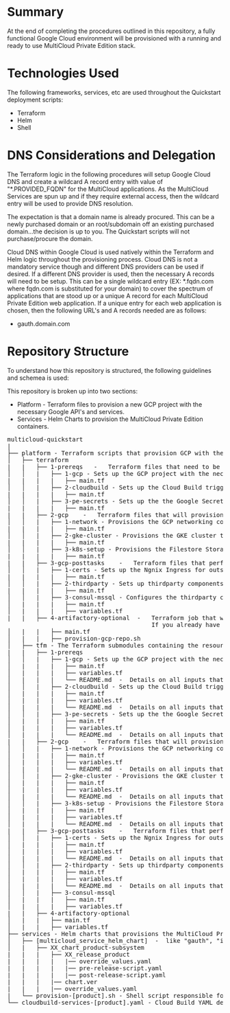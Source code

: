 # Summary

At the end of completing the procedures outlined in this repository, a fully functional Google Cloud environment will be provisioned with a running and ready to use MultiCloud Private Edition stack. 

# Technologies Used
The following frameworks, services, etc are used throughout the Quickstart deployment scripts:
- Terraform
- Helm
- Shell

# DNS Considerations and Delegation
The Terraform logic in the following procedures will setup Google Cloud DNS and create a wildcard A record entry with value of "*.PROVIDED_FQDN" for the MultiCloud applications. As the MultiCloud Services are spun up and if they require external access, then the wildcard entry will be used to provide DNS resolution. 

The expectation is that a domain name is already procured. This can be a newly purchased domain or an root/subdomain off an existing purchased domain...the decision is up to you. The Quickstart scripts will not purchase/procure the domain. 

Cloud DNS within Google Cloud is used natively within the Terraform and Helm logic throughout the provisioning process. Cloud DNS is not a mandatory service though and different DNS providers can be used if desired. If a different DNS provider is used, then the necessary A records will need to be setup. This can be a single wildcard entry (EX: *.fqdn.com where fqdn.com is substituted for your domain) to cover the spectrum of applications that are stood up or a unique A record for each MultiCloud Private Edition web application. If a unique entry for each web application is chosen, then the following URL's and A records needed are as follows:
- gauth.domain.com

# Repository Structure
To understand how this repository is structured, the following guidelines and schemea is used:

This repository is broken up into two sections:
* Platform - Terraform files to provision a new GCP project with the necessary Google API's and services. 
* Services - Helm Charts to provision the MultiCloud Private Edition containers. 

<pre>
multicloud-quickstart
|
├── platform - Terraform scripts that provision GCP with the necessary services, API enablement, etc
│   ├── terraform
|   |   ├── 1-prereqs   -   Terraform files that need to be manually invoked before Cloud Build Ci/CD can take over.
│   │   |   ├── 1-gcp - Sets up the GCP project with the necessary API's and creates a storage bucket for future Terraform state files
|   |   |   |   ├── main.tf
│   │   |   ├── 2-cloudbuild - Sets up the Cloud Build trigger jobs that will be invoked to provision the rest of GCP via Terraform and Private Edition with Helm
|   |   |   |   ├── main.tf
│   │   |   ├── 3-pe-secrets - Sets up the the Google Secrets with chosen passwords for the various MultiCloud services and accounts
|   |   |   |   ├── main.tf
|   |   ├── 2-gcp    -   Terraform files that will provision GCP services such as VPC, GKE, etc. All of these subfolders are executing by a CloudBuild trigger job
│   │   |   ├── 1-network - Provisions the GCP networking components needed such as VPC, DNS, Routers, NATS, etc
|   |   |   |   ├── main.tf
│   │   |   ├── 2-gke-cluster - Provisions the GKE cluster that MultiCloud will use
|   |   |   |   ├── main.tf
│   │   |   ├── 3-k8s-setup - Provisions the Filestore StorageClass for K8's on the newly provisioned GKE cluster
|   |   |   |   ├── main.tf
|   |   ├── 3-gcp-posttasks    -   Terraform files that perform post tasks such as configuring consul, MSSQL, etc
│   │   |   ├── 1-certs - Sets up the Ngnix Ingress for outside connections and Cert Manager
|   |   |   |   ├── main.tf
│   │   |   ├── 2-thirdparty - Sets up thirdparty components such as Consul, Kafka, MSSQL, etc
|   |   |   |   ├── main.tf
│   │   |   ├── 3-consul-mssql - Configures the thirdparty components such as a MSSQL database and related account. 
│   |   |   |   ├── main.tf
│   |   |   |   ├── variables.tf
|   |   ├── 4-artifactory-optional  -   Terraform job that will copy the MultiCloud Helm Charts and Containers out of the Genesys JFROG Artifactory into Google Artifacts.
                                        If you already have an established repo to store Helm Charts and Containers, then this job is not needed and you will need to perform your own copy job
│   |   |   ├── main.tf
│   |   |   ├── provision-gcp-repo.sh
│   ├── tfm - The Terraform submodules containing the resource and variable definitions
|   |   ├── 1-prereqs 
│   │   |   ├── 1-gcp - Sets up the GCP project with the necessary API's and creates a storage bucket for future Terraform state files
│   |   |   |   ├── main.tf
│   |   |   |   ├── variables.tf
│   |   |   |   └── README.md  -  Details on all inputs that must be modified
│   │   |   ├── 2-cloudbuild - Sets up the Cloud Build trigger jobs that will be invoked to provision the rest of GCP via Terraform and Private Edition with Helm
│   |   |   |   ├── main.tf
│   |   |   |   ├── variables.tf
│   |   |   |   └── README.md  -  Details on all inputs that must be modified
│   │   |   ├── 3-pe-secrets - Sets up the the Google Secrets with chosen passwords for the various MultiCloud services and accounts
│   |   |   |   ├── main.tf
│   |   |   |   ├── variables.tf
│   |   |   |   └── README.md  -  Details on all inputs that must be modified
|   |   ├── 2-gcp    -   Terraform files that will provision GCP services such as VPC, GKE, etc. All of these subfolders are executing by a CloudBuild trigger job
│   │   |   ├── 1-network - Provisions the GCP networking components needed such as VPC, DNS, Routers, NATS, etc
│   |   |   |   ├── main.tf
│   |   |   |   ├── variables.tf
│   |   |   |   └── README.md  -  Details on all inputs that must be modified
│   │   |   ├── 2-gke-cluster - Provisions the GKE cluster that MultiCloud will use
│   |   |   |   ├── main.tf
│   |   |   |   ├── variables.tf
│   |   |   |   └── README.md  -  Details on all inputs that must be modified
│   │   |   ├── 3-k8s-setup - Provisions the Filestore StorageClass for K8's on the newly provisioned GKE cluster
│   |   |   |   ├── main.tf
│   |   |   |   ├── variables.tf
│   |   |   |   └── README.md  -  Details on all inputs that must be modified
|   |   ├── 3-gcp-posttasks    -   Terraform files that perform post tasks such as configuring consul, MSSQL, etc
│   │   |   ├── 1-certs - Sets up the Ngnix Ingress for outside connections and Cert Manager
│   |   |   |   ├── main.tf
│   |   |   |   ├── variables.tf
│   |   |   |   └── README.md  -  Details on all inputs that must be modified
│   │   |   ├── 2-thirdparty - Sets up thirdparty components such as Consul, Kafka, etc
│   |   |   |   ├── main.tf
│   |   |   |   ├── variables.tf
│   |   |   |   └── README.md  -  Details on all inputs that must be modified
│   │   |   ├── 3-consul-mssql 
│   |   |   |   ├── main.tf
│   |   |   |   ├── variables.tf
|   |   ├── 4-artifactory-optional
│   |   |   ├── main.tf
│   |   |   ├── variables.tf
├── services - Helm charts that provisions the MultiCloud Private Edition stack
│   ├── [multicloud_service_helm_chart]  -  like "gauth", "iwd", ...
│   |   ├── XX_chart_product-subsystem
|   |   |   ├── XX_release_product
|   |   |   |   |── override_values.yaml
|   |   |   |   |── pre-release-script.yaml
|   |   |   |   |── post-release-script.yaml
|   |   |   |── chart.ver
|   |   |   |── override_values.yaml
|   └── provision-[product].sh - Shell script responsible for executing the Helm Charts for the specific product
└── cloudbuild-services-[product].yaml - Cloud Build YAML definition file.
</pre>
